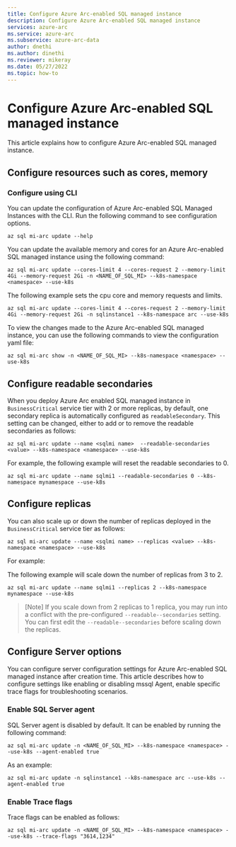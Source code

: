 ```yaml
---
title: Configure Azure Arc-enabled SQL managed instance
description: Configure Azure Arc-enabled SQL managed instance
services: azure-arc
ms.service: azure-arc
ms.subservice: azure-arc-data
author: dnethi
ms.author: dinethi
ms.reviewer: mikeray
ms.date: 05/27/2022
ms.topic: how-to
---
```


# Configure Azure Arc-enabled SQL managed instance

This article explains how to configure Azure Arc-enabled SQL managed instance.


## Configure resources such as cores, memory


### Configure using CLI

You can update the configuration of Azure Arc-enabled SQL Managed Instances with the CLI. Run the following command to see configuration options. 

```azurecli
az sql mi-arc update --help
```

You can update the available memory and cores for an Azure Arc-enabled SQL managed instance using the following command:

```azurecli
az sql mi-arc update --cores-limit 4 --cores-request 2 --memory-limit 4Gi --memory-request 2Gi -n <NAME_OF_SQL_MI> --k8s-namespace <namespace> --use-k8s
```

The following example sets the cpu core and memory requests and limits.

```azurecli
az sql mi-arc update --cores-limit 4 --cores-request 2 --memory-limit 4Gi --memory-request 2Gi -n sqlinstance1 --k8s-namespace arc --use-k8s
```

To view the changes made to the Azure Arc-enabled SQL managed instance, you can use the following commands to view the configuration yaml file:

```azurecli
az sql mi-arc show -n <NAME_OF_SQL_MI> --k8s-namespace <namespace> --use-k8s
```

## Configure readable secondaries

When you deploy Azure Arc enabled SQL managed instance in `BusinessCritical` service tier with 2 or more replicas, by default, one secondary replica is automatically configured as `readableSecondary`. This setting can be changed, either to add or to remove the readable secondaries as follows:

```azurecli
az sql mi-arc update --name <sqlmi name>  --readable-secondaries <value> --k8s-namespace <namespace> --use-k8s
```

For example, the following example will reset the readable secondaries to 0.

```azurecli
az sql mi-arc update --name sqlmi1 --readable-secondaries 0 --k8s-namespace mynamespace --use-k8s
```
## Configure replicas

You can also scale up or down the number of replicas deployed in the `BusinessCritical` service tier as follows:

```azurecli
az sql mi-arc update --name <sqlmi name> --replicas <value> --k8s-namespace <namespace> --use-k8s
```

For example:

The following example will scale down the number of replicas from 3 to 2.

```azurecli
az sql mi-arc update --name sqlmi1 --replicas 2 --k8s-namespace mynamespace --use-k8s
```

> [Note]
> If you scale down from 2 replicas to 1 replica, you may run into a conflict with the pre-configured `--readable--secondaries` setting. You can first edit the `--readable--secondaries` before scaling down the replicas. 


## Configure Server options

You can configure server configuration settings for Azure Arc-enabled SQL managed instance after creation time. This article describes how to configure settings like enabling or disabling mssql Agent, enable specific trace flags for troubleshooting scenarios.


### Enable SQL Server agent

SQL Server agent is disabled by default. It can be enabled by running the following command:

```azurecli
az sql mi-arc update -n <NAME_OF_SQL_MI> --k8s-namespace <namespace> --use-k8s --agent-enabled true
```
As an example:
```azurecli
az sql mi-arc update -n sqlinstance1 --k8s-namespace arc --use-k8s --agent-enabled true
```

### Enable Trace flags

Trace flags can be enabled as follows:
```azurecli
az sql mi-arc update -n <NAME_OF_SQL_MI> --k8s-namespace <namespace> --use-k8s --trace-flags "3614,1234" 
```

